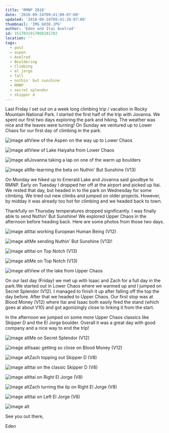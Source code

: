 ```yaml
---
title: 'RMNP 2018'
date: '2018-09-24T09:41:00-07:00'
updated: '2018-09-24T09:41:28-07:00'
thumbnail: 'IMG_6038.JPG'
author: 'Eden and Itai Axelrad'
id: 1517031917868281782
location: ''
tags:
  - post
  - aspen
  - Axelrad
  - Bouldering
  - Climbing
  - el jorge
  - fall
  - nuthin' but sunshine
  - RMNP
  - secret splendor
  - skipper d
---
```

Last Friday I set out on a week long climbing trip / vacation in Rocky Mountain National Park. I started the first half of the trip with Jovanna. We spent our first two days exploring the park and hiking. The weather was nice and the leaves were turning! On Sunday we ventured up to Lower Chaos for our first day of climbing in the park.

![image alt](/images/IMG_6038.JPG)View of the Aspen on the way up to Lower Chaos

![image alt](/images/IMG_6062.jpg)View of Lake Haiyaha from Lower Chaos

![image alt](/images/IMG_6071.jpg)Jovanna taking a lap on one of the warm up boulders

![image alt](/images/IMG_6072.jpg)Re-learning the beta on Nuthin' But Sunshine (V13)

[](/images/IMG_6072.jpg)

[](/images/IMG_6072.jpg)

On Monday we hiked up to Emerald Lake and Jovanna said goodbye to RMNP. Early on Tuesday I dropped her off at the airport and picked up Itai. We rested that day, but headed in to the park on Wednesday for some climbing. We tried out new climbs and jumped on older projects. However, by midday it was already too hot for climbing and we headed back to town.

Thankfully on Thursday temperatures dropped significantly. I was finally able to send Nuthin' But Sunshine! We explored Upper Chaos in the afternoon before heading back. Here are some photos from those two days.

![image alt](/images/IMG_6182.JPG)Itai working European Human Being (V12)

![image alt](/images/IMG_6218%202.JPG)Me sending Nuthin' But Sunshine (V13)!

![image alt](/images/IMG_6239.JPG)Itai on Top Notch (V13)

![image alt](/images/IMG_6241.jpg)Me on Top Notch (V13)

![image alt](/images/IMG_6247.jpg)View of the lake from Upper Chaos

On our last day (Friday) we met up with Isaac and Zach for a full day in the park.We started out in Lower Chaos where we warmed up and I jumped on Secret Splendor (V12). I managed to finish it up after falling off the top the day before. After that we headed to Upper Chaos. Our first stop was at Blood Money (V12) where Itai and Isaac both easily fired the stand (which goes at about V10) and got agonizingly close to linking it from the start.

In the afternoon we jumped on some more Upper Chaos classics like Skipper D and the El Jorge boulder. Overall it was a great day with good company and a nice way to end the trip!

![image alt](/images/IMG_6270.jpg)Me on Secret Splendor (V12)

![image alt](/images/Screen%20Shot%202018-09-24%20at%208.10.50%20AM.jpg)Isaac getting so close on Blood Money (V12)

![image alt](/images/IMG_6293.JPG)Zach topping out Skipper D (V8)

![image alt](/images/IMG_6296.JPG)Itai on the classic Skipper D (V8)

![image alt](/images/IMG_6300.jpg)Itai on Right El Jorge (V8)

![image alt](/images/IMG_6310.jpg)Zach turning the lip on Right El Jorge (V8)

![image alt](/images/IMG_6342.jpg)Itai on Left El Jorge (V8)

[](/images/IMG_6342.jpg)

[](/images/IMG_6342.jpg)

![image alt](/images/IMG_6209.jpg)

See you out there,

Eden

